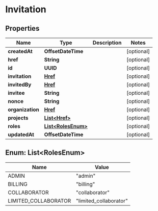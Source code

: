

# Invitation


## Properties

| Name | Type | Description | Notes |
|------------ | ------------- | ------------- | -------------|
|**createdAt** | **OffsetDateTime** |  |  [optional] |
|**href** | **String** |  |  [optional] |
|**id** | **UUID** |  |  [optional] |
|**invitation** | [**Href**](Href.md) |  |  [optional] |
|**invitedBy** | [**Href**](Href.md) |  |  [optional] |
|**invitee** | **String** |  |  [optional] |
|**nonce** | **String** |  |  [optional] |
|**organization** | [**Href**](Href.md) |  |  [optional] |
|**projects** | [**List&lt;Href&gt;**](Href.md) |  |  [optional] |
|**roles** | [**List&lt;RolesEnum&gt;**](#List&lt;RolesEnum&gt;) |  |  [optional] |
|**updatedAt** | **OffsetDateTime** |  |  [optional] |



## Enum: List&lt;RolesEnum&gt;

| Name | Value |
|---- | -----|
| ADMIN | &quot;admin&quot; |
| BILLING | &quot;billing&quot; |
| COLLABORATOR | &quot;collaborator&quot; |
| LIMITED_COLLABORATOR | &quot;limited_collaborator&quot; |



